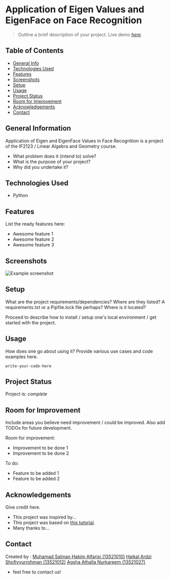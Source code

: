 # Application of Eigen Values ​​and EigenFace on Face Recognition
> Outline a brief description of your project.
> Live demo [_here_](https://www.youtube.com). <!-- If you have the project hosted somewhere, include the link here. -->

## Table of Contents
* [General Info](#general-information)
* [Technologies Used](#technologies-used)
* [Features](#features)
* [Screenshots](#screenshots)
* [Setup](#setup)
* [Usage](#usage)
* [Project Status](#project-status)
* [Room for Improvement](#room-for-improvement)
* [Acknowledgements](#acknowledgements)
* [Contact](#contact)
<!-- * [License](#license) -->


## General Information
Application of Eigen and EigenFace Values ​​in Face Recognition is a project of the IF2123 / Linear Algebra and Geometry course.
- What problem does it (intend to) solve?
- What is the purpose of your project?
- Why did you undertake it?
<!-- You don't have to answer all the questions - just the ones relevant to your project. -->


## Technologies Used
- Python


## Features
List the ready features here:
- Awesome feature 1
- Awesome feature 2
- Awesome feature 3


## Screenshots
![Example screenshot](./img/screenshot.png)
<!-- If you have screenshots you'd like to share, include them here. -->


## Setup
What are the project requirements/dependencies? Where are they listed? A requirements.txt or a Pipfile.lock file perhaps? Where is it located?

Proceed to describe how to install / setup one's local environment / get started with the project.


## Usage
How does one go about using it?
Provide various use cases and code examples here.

`write-your-code-here`


## Project Status
Project is: _complete_


## Room for Improvement
Include areas you believe need improvement / could be improved. Also add TODOs for future development.

Room for improvement:
- Improvement to be done 1
- Improvement to be done 2

To do:
- Feature to be added 1
- Feature to be added 2


## Acknowledgements
Give credit here.
- This project was inspired by...
- This project was based on [this tutorial](https://www.example.com).
- Many thanks to...


## Contact
Created by :
[Muhamad Salman Hakim Alfarisi (13521010)](https://www.flynerd.pl/)
[Haikal Ardzi Shofiyyurrohman (13521012)](https://www.flynerd.pl/)
[Agsha Athalla Nurkareem (13521027)](https://www.flynerd.pl/)
- feel free to contact us!


<!-- Optional -->
<!-- ## License -->
<!-- This project is open source and available under the [... License](). -->

<!-- You don't have to include all sections - just the one's relevant to your project -->